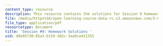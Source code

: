 ```yaml
---
content_type: resource
description: This resource contains the solutions for Session 9 homework problems.
file: /media/https%3A/open-learning-course-data-rc.s3.amazonaws.com/3-091sc-introduction-to-solid-state-chemistry-fall-2010/d9e9573085a3b159302c3aa9ce421355_MIT3_091SCF09_hw9_sol.pdf
file_type: application/pdf
resourcetype: Document
title: 'Session #9: Homework Solutions '
uid: d9e95730-85a3-b159-302c-3aa9ce421355
---
```

